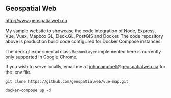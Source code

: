 ## Geospatial Web

http://www.geospatialweb.ca

My sample website to showcase the code integration of Node, Express, Vue, Vuex, Mapbox GL, Deck.GL, PostGIS and Docker. The code repository above is production build code configured for Docker Compose instances.

The deck.gl experimental class ```MapboxLayer``` implemented here is currently only supported in Google Chrome.

 If you wish to serve locally, email me at johncampbell@geospatialweb.ca for the .env file.
 
 ```git clone https://github.com/geospatialweb/vue-map.git```

 ```docker-compose up -d```
